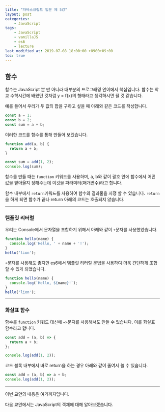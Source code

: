 ```yaml
---
title: "자바스크립트 입문 제 5강"
layout: post
categories:
    - JavaScript
tags:
    - JavaScript
    - vanillaJS
    - es6
    - lecture
last_modified_at: 2019-07-08 18:00:00 +0900+09:00
toc: true
---
```


## 함수

함수는 JavaScript 뿐 만 아니라 대부분의 프로그래밍 언어에서 핵심입니다. 함수는 학교 수학시간에 배웠던 것처럼 y = f(x)의 형태라고 생각하시면 될 것 같습니다.

예를 들어서 우리가 두 값의 합을 구하고 싶을 때 아래와 같은 코드를 작성합니다.

~~~javascript
const a = 1;
const b = 2;
const sum = a + b;
~~~

이러한 코드를 함수를 통해 만들어 보겠습니다.

~~~javascript
function add(a, b) {
  return a + b;
}

const sum = add(1, 2);
console.log(sum);
~~~

함수를 만들 때는 `function` 키워드를 사용하며, a, b와 같이 괄호 안에 함수에서 어떤 값을 받아올지 정해주는데 이것을 파라미터(매개변수)라고 합니다.

함수 내부에서 `return`키워드를 사용하여 함수의 결과물을 지정 할 수 있습니다. `return`을 하게 되면 함수가 끝나 return 아래의 코드는 호출되지 않습니다.

---

### 템플릿 리터럴

우리는 Console에서 문자열을 조합하기 위해서 아래와 같이 `+`문자를 사용했었습니다.

~~~javascript
function hello(name) {
  console.log('Hello, ' + name + '!');
}
hello('lion');
~~~

`+`문자를 사용해도 좋지만 es6에서 템플릿 리터럴 문법을 사용하여 더욱 간단하게 조합할 수 있게 되었습니다.

~~~javascript
function hello(name) {
  console.log(`Hello, ${name}!`);
}
hello('lion');
~~~

---

### 화살표 함수

함수를 `function` 키워드 대신에 `=>`문자를 사용해서도 만들 수 있습니다. 이를 화살표 함수라고 합니다.

~~~javascript
const add = (a, b) => {
  return a + b;
};

console.log(add(1, 2));
~~~

코드 블록 내부에서 바로 return을 하는 경우 아래와 같이 줄여서 쓸 수 있습니다.

~~~javascript
const add = (a, b) => a + b;
console.log(add(1, 2));
~~~

---

이번 교안의 내용은 여기까지입니다.

다음 교안에서는 JavaScript의 객체에 대해 알아보겠습니다.
